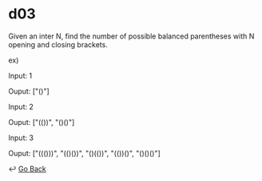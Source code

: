 # d03

Given an inter N, find the number of possible balanced parentheses with N opening and closing brackets.



ex)

Input: 1

Ouput: ["()"]

Input: 2

Ouput: ["(())", "()()"]

Input: 3

Ouput: ["((()))", "(()())", "()(())", "(())()", "()()()"]



:leftwards_arrow_with_hook: [Go Back](https://github.com/lisy0123/Mail_Programming/blob/master/README.md )